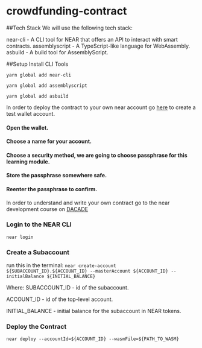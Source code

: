 # crowdfunding-contract

##Tech Stack
We will use the following tech stack:

near-cli - A CLI tool for NEAR that offers an API to interact with smart contracts.
assemblyscript - A TypeScript-like language for WebAssembly.
asbuild - A build tool for AssemblyScript.

##Setup
Install CLI Tools

`yarn global add near-cli`

`yarn global add assemblyscript`

`yarn global add asbuild`

In order to deploy the contract to your own near account go [here](https://wallet.testnet.near.org/) to create a test wallet account.

#### Open the wallet.
#### Choose a name for your account.
#### Choose a security method, we are going to choose passphrase for this learning module.
#### Store the passphrase somewhere safe.
#### Reenter the passphrase to confirm.

In order to understand and write your own contract go to the near development course on [DACADE](https://dacade.org/communities/near/courses/near-101/learning-modules/b52ba9f1-caac-4339-96ed-fad3b1ab6bbd)
### Login to the NEAR CLI
`near login`

### Create a Subaccount
run this in the terminal:
`near create-account ${SUBACCOUNT_ID}.${ACCOUNT_ID} --masterAccount ${ACCOUNT_ID} --initialBalance ${INITIAL_BALANCE}`

Where:
SUBACCOUNT_ID - id of the subaccount.

ACCOUNT_ID - id of the top-level account.

INITIAL_BALANCE - initial balance for the subaccount in NEAR tokens.

### Deploy the Contract
`near deploy --accountId=${ACCOUNT_ID} --wasmFile=${PATH_TO_WASM}`